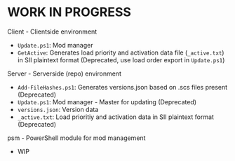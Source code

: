 # WORK IN PROGRESS

Client - Clientside environment
- `Update.ps1`: Mod manager
- `GetActive`: Generates load priority and activation data file (`_active.txt`) in SII plaintext format (Deprecated, use load order export in `Update.ps1`)

Server - Serverside (repo) environment
- `Add-FileHashes.ps1`: Generates versions.json based on .scs files present (Deprecated)
- `Update.ps1`: Mod manager - Master for updating (Deprecated)
- `versions.json`: Version data
- `_active.txt`: Load prioritiy and activation data in SII plaintext format (Deprecated)

psm - PowerShell module for mod management
- WIP
